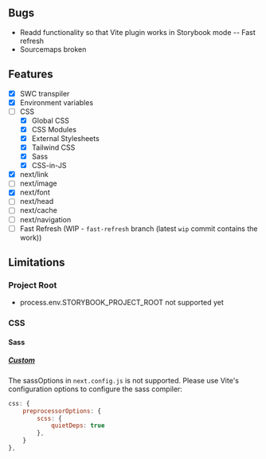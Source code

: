 ## Bugs

- Readd functionality so that Vite plugin works in Storybook mode
  -- Fast refresh
- Sourcemaps broken

## Features

- [x] SWC transpiler
- [x] Environment variables
- [ ] CSS
  - [x] Global CSS
  - [x] CSS Modules
  - [x] External Stylesheets
  - [x] Tailwind CSS
  - [x] Sass
  - [x] CSS-in-JS
- [x] next/link
- [ ] next/image
- [x] next/font
- [ ] next/head
- [ ] next/cache
- [ ] next/navigation
- [ ] Fast Refresh (WIP - `fast-refresh` branch (latest `wip` commit contains the work))

## Limitations

### Project Root

- process.env.STORYBOOK_PROJECT_ROOT not supported yet

### CSS

#### Sass

##### [Custom](https://nextjs.org/docs/app/building-your-application/styling/sass#customizing-sass-options)

The sassOptions in `next.config.js` is not supported. Please use Vite's configuration options to configure the sass compiler:

```js
css: {
    preprocessorOptions: {
        scss: {
            quietDeps: true
        },
    }
},
```
